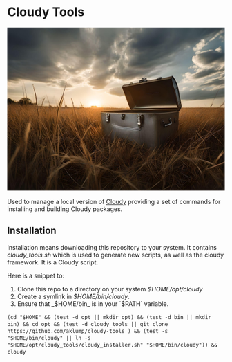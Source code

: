 # Cloudy Tools

![Cloudy tools](images/cloudy_tools.jpg)

Used to manage a local version of [Cloudy](https://github.com/aklump/cloudy) providing a set of commands for installing and building Cloudy packages.

## Installation

Installation means downloading this repository to your system. It contains _cloudy_tools.sh_ which is used to generate new scripts, as well as the cloudy framework. It is a Cloudy script.

Here is a snippet to:

1. Clone this repo to a directory on your system _$HOME/opt/cloudy_
1. Create a symlink in _$HOME/bin/cloudy_.
1. Ensure that _$HOME/bin_ is in your `$PATH` variable.

```shell
(cd "$HOME" && (test -d opt || mkdir opt) && (test -d bin || mkdir bin) && cd opt && (test -d cloudy_tools || git clone https://github.com/aklump/cloudy-tools ) && (test -s "$HOME/bin/cloudy" || ln -s "$HOME/opt/cloudy_tools/cloudy_installer.sh" "$HOME/bin/cloudy")) && cloudy
```
